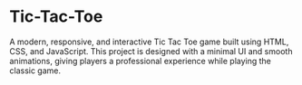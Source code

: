 # Tic-Tac-Toe
A modern, responsive, and interactive Tic Tac Toe game built using HTML, CSS, and JavaScript. This project is designed with a minimal UI and smooth animations, giving players a professional experience while playing the classic game.
